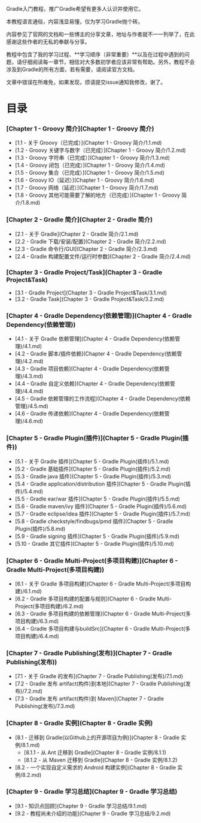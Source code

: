 Gradle入门教程，推广Gradle希望有更多人认识并使用它。

本教程语言通俗，内容浅显易懂，仅为学习Gradle抛个砖。

内容参见了官网的文档和一些博主的分享文章，地址与作者就不一一列举了，在此感谢这些作者的无私的奉献与分享。

教程中包含了我的学习过程、**学习顺序（非常重要）**以及在过程中遇到的问题，请仔细阅读每一章节，相信对大多数初学者应该非常有帮助。另外，教程不会涉及到Gradle的所有方面，若有需要，请阅读官方文档。

文章中错误在所难免，如果发现，烦请提交issue通知我修改，谢了。

目录
===============

### [Chapter 1 - Groovy 简介](Chapter 1 - Groovy 简介)

- [1.1  - 关于 Groovy（已完成）](Chapter 1 - Groovy 简介/1.1.md)
- [1.2  - Groovy 关键字与数字（已完成）](Chapter 1 - Groovy 简介/1.2.md)
- [1.3  - Groovy 字符串（已完成）](Chapter 1 - Groovy 简介/1.3.md)
- [1.4  - Groovy 闭包（已完成）](Chapter 1 - Groovy 简介/1.4.md)
- [1.5  - Groovy 集合（已完成）](Chapter 1 - Groovy 简介/1.5.md)
- [1.6  - Groovy IO（延迟）](Chapter 1 - Groovy 简介/1.6.md)
- [1.7  - Groovy 网络（延迟）](Chapter 1 - Groovy 简介/1.7.md)
- [1.8  - Groovy 其他可能需要了解的地方（已完成）](Chapter 1 - Groovy 简介/1.8.md)

### [Chapter 2 - Gradle 简介](Chapter 2 - Gradle 简介)

- [2.1  - 关于 Gradle](Chapter 2 - Gradle 简介/2.1.md)
- [2.2  - Gradle 下载/安装/配置](Chapter 2 - Gradle 简介/2.2.md)
- [2.3  - Gradle 命令行/GUI](Chapter 2 - Gradle 简介/2.3.md)
- [2.4  - Gradle 构建配置文件/运行时参数](Chapter 2 - Gradle 简介/2.4.md)

### [Chapter 3 - Gradle Project/Task](Chapter 3 - Gradle Project&Task)

- [3.1  - Gradle Project](Chapter 3 - Gradle Project&Task/3.1.md)
- [3.2  - Gradle Task](Chapter 3 - Gradle Project&Task/3.2.md)

### [Chapter 4 - Gradle Dependency(依赖管理)](Chapter 4 - Gradle Dependency(依赖管理))

- [4.1  - 关于 Gradle 依赖管理](Chapter 4 - Gradle Dependency(依赖管理)/4.1.md)
- [4.2  - Gradle 脚本/插件依赖](Chapter 4 - Gradle Dependency(依赖管理)/4.2.md)
- [4.3  - Gradle 项目依赖](Chapter 4 - Gradle Dependency(依赖管理)/4.3.md)
- [4.4  - Gradle 自定义依赖](Chapter 4 - Gradle Dependency(依赖管理)/4.4.md)
- [4.5  - Gradle 依赖管理的工作流程](Chapter 4 - Gradle Dependency(依赖管理)/4.5.md)
- [4.6  - Gradle 传递依赖](Chapter 4 - Gradle Dependency(依赖管理)/4.6.md)

### [Chapter 5 - Gradle Plugin(插件)](Chapter 5 - Gradle Plugin(插件))

- [5.1  - 关于 Gradle 插件](Chapter 5 - Gradle Plugin(插件)/5.1.md)
- [5.2  - Gradle 基础插件](Chapter 5 - Gradle Plugin(插件)/5.2.md)
- [5.3  - Gradle java 插件](Chapter 5 - Gradle Plugin(插件)/5.3.md)
- [5.4  - Gradle application/distribution 插件](Chapter 5 - Gradle Plugin(插件)/5.4.md)
- [5.5  - Gradle ear/war 插件](Chapter 5 - Gradle Plugin(插件)/5.5.md)
- [5.6  - Gradle maven/ivy 插件](Chapter 5 - Gradle Plugin(插件)/5.6.md)
- [5.7  - Gradle eclipse/idea 插件](Chapter 5 - Gradle Plugin(插件)/5.7.md)
- [5.8  - Gradle checkstyle/findbugs/pmd 插件](Chapter 5 - Gradle Plugin(插件)/5.8.md)
- [5.9  - Gradle signing 插件](Chapter 5 - Gradle Plugin(插件)/5.9.md)
- [5.10 - Gradle 其它插件](Chapter 5 - Gradle Plugin(插件)/5.10.md)

### [Chapter 6 - Gradle Multi-Project(多项目构建)](Chapter 6 - Gradle Multi-Project(多项目构建))

- [6.1 - 关于 Gradle 多项目构建](Chapter 6 - Gradle Multi-Project(多项目构建)/6.1.md)
- [6.2 - Gradle 多项目构建的配置与规则](Chapter 6 - Gradle Multi-Project(多项目构建)/6.2.md)
- [6.3 - Gradle 多项目构建的依赖管理](Chapter 6 - Gradle Multi-Project(多项目构建)/6.3.md)
- [6.4 - Gradle 多项目构建与buildSrc](Chapter 6 - Gradle Multi-Project(多项目构建)/6.4.md)

### [Chapter 7 - Gradle Publishing(发布)](Chapter 7 - Gradle Publishing(发布))

- [7.1 - 关于 Gradle 的发布](Chapter 7 - Gradle Publishing(发布)/7.1.md)
- [7.2 - Gradle 发布 artifact(构件)到本地](Chapter 7 - Gradle Publishing(发布)/7.2.md)
- [7.3 - Gradle 发布 artifact(构件)到 Maven](Chapter 7 - Gradle Publishing(发布)/7.3.md)

### [Chapter 8 - Gradle 实例](Chapter 8 - Gradle 实例)

- [8.1 - 迁移到 Gradle(以Github上的开源项目为例)](Chapter 8 - Gradle 实例/8.1.md)
  * [8.1.1 - 从 Ant 迁移到 Gradle](Chapter 8 - Gradle 实例/8.1.1)
  * [8.1.2 - 从 Maven 迁移到 Gradle](Chapter 8 - Gradle 实例/8.1.2)
- [8.2 - 一个实现自定义需求的 Android 构建实例](Chapter 8 - Gradle 实例/8.2.md)

### [Chapter 9 - Gradle 学习总结](Chapter 9 - Gradle 学习总结)

- [9.1 - 知识点回顾](Chapter 9 - Gradle 学习总结/9.1.md)
- [9.2 - 教程尚未介绍的功能](Chapter 9 - Gradle 学习总结/9.2.md)
